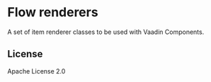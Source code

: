 # Flow renderers

A set of item renderer classes to be used with Vaadin Components.

## License

Apache License 2.0
